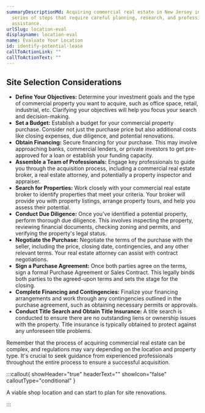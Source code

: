 ```yaml
---
summaryDescriptionMd: Acquiring commercial real estate in New Jersey involves a
  series of steps that require careful planning, research, and professional
  assistance.
urlSlug: location-eval
displayname: location-eval
name: Evaluate Your Location
id: identify-potential-lease
callToActionLink: ""
callToActionText: ""
---
```


## Site Selection Considerations

- **Define Your Objectives:** Determine your investment goals and the type of commercial property you want to acquire, such as office space, retail, industrial, etc. Clarifying your objectives will help you focus your search and decision-making.
- **Set a Budget:** Establish a budget for your commercial property purchase. Consider not just the purchase price but also additional costs like closing expenses, due diligence, and potential renovations.
- **Obtain Financing:** Secure financing for your purchase. This may involve approaching banks, commercial lenders, or private investors to get pre-approved for a loan or establish your funding capacity.
- **Assemble a Team of Professionals:** Engage key professionals to guide you through the acquisition process, including a commercial real estate broker, a real estate attorney, and potentially a property inspector and appraiser.
- **Search for Properties:** Work closely with your commercial real estate broker to identify properties that meet your criteria. Your broker will provide you with property listings, arrange property tours, and help you assess their potential.
- **Conduct Due Diligence:** Once you've identified a potential property, perform thorough due diligence. This involves inspecting the property, reviewing financial documents, checking zoning and permits, and verifying the property's legal status.
- **Negotiate the Purchase:** Negotiate the terms of the purchase with the seller, including the price, closing date, contingencies, and any other relevant terms. Your real estate attorney can assist with contract negotiations.
- **Sign a Purchase Agreement:** Once both parties agree on the terms, sign a formal Purchase Agreement or Sales Contract. This legally binds both parties to the agreed-upon terms and sets the stage for the closing.
- **Complete Financing and Contingencies:** Finalize your financing arrangements and work through any contingencies outlined in the purchase agreement, such as obtaining necessary permits or approvals.
- **Conduct Title Search and Obtain Title Insurance:** A title search is conducted to ensure there are no outstanding liens or ownership issues with the property. Title insurance is typically obtained to protect against any unforeseen title problems.

Remember that the process of acquiring commercial real estate can be complex, and regulations may vary depending on the location and property type. It's crucial to seek guidance from experienced professionals throughout the entire process to ensure a successful acquisition.

:::callout{ showHeader="true" headerText="" showIcon="false" calloutType="conditional" }

A viable shop location and can start to plan for site renovations.

:::
